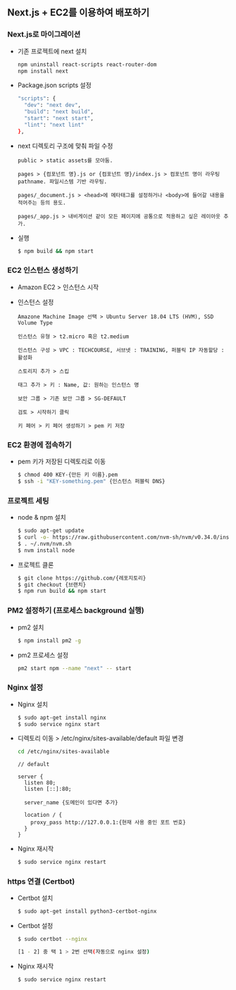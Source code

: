 ## Next.js + EC2를 이용하여 배포하기

### Next.js로 마이그레이션

- 기존 프로젝트에 next 설치

  ```bash
  npm uninstall react-scripts react-router-dom
  npm install next
  ```

- Package.json scripts 설정

  ```bash
  "scripts": {
    "dev": "next dev",
    "build": "next build",
    "start": "next start",
    "lint": "next lint"
  },
  ```

- next 디렉토리 구조에 맞춰 파일 수정

  ```
  public > static assets를 모아둠.

  pages > {컴포넌트 명}.js or {컴포넌트 명}/index.js > 컴포넌트 명이 라우팅 pathname. 파일시스템 기반 라우팅.

  pages/_document.js > <head>에 메타태그를 설정하거나 <body>에 들어갈 내용을 적어주는 등의 용도.

  pages/_app.js > 내비게이션 같이 모든 페이지에 공통으로 적용하고 싶은 레이아웃 추가.
  ```

- 실행

  ```bash
  $ npm build && npm start
  ```

### EC2 인스턴스 생성하기

- Amazon EC2 > 인스턴스 시작

- 인스턴스 설정

  ```
  Amazone Machine Image 선택 > Ubuntu Server 18.04 LTS (HVM), SSD Volume Type

  인스턴스 유형 > t2.micro 혹은 t2.medium

  인스턴스 구성 > VPC : TECHCOURSE, 서브넷 : TRAINING, 퍼블릭 IP 자동할당 : 활성화

  스토리지 추가 > 스킵

  태그 추가 > 키 : Name, 값: 원하는 인스턴스 명

  보안 그룹 > 기존 보안 그룹 > SG-DEFAULT

  검토 > 시작하기 클릭

  키 페어 > 키 페어 생성하기 > pem 키 저장
  ```

### EC2 환경에 접속하기

- pem 키가 저장된 디렉토리로 이동

  ```bash
  $ chmod 400 KEY-{만든 키 이름}.pem
  $ ssh -i "KEY-something.pem" {인스턴스 퍼블릭 DNS}
  ```

### 프로젝트 세팅

- node & npm 설치

  ```bash
  $ sudo apt-get update
  $ curl -o- https://raw.githubusercontent.com/nvm-sh/nvm/v0.34.0/install.sh | bash
  $ . ~/.nvm/nvm.sh
  $ nvm install node
  ```

- 프로젝트 클론
  ```bash
  $ git clone https://github.com/{레포지토리}
  $ git checkout {브랜치}
  $ npm run build && npm start
  ```

### PM2 설정하기 (프로세스 background 실행)

- pm2 설치

  ```bash
  $ npm install pm2 -g
  ```

- pm2 프로세스 설정

  ```bash
  pm2 start npm --name "next" -- start
  ```

### Nginx 설정

- Nginx 설치

  ```bash
  $ sudo apt-get install nginx
  $ sudo service nginx start
  ```

- 디렉토리 이동 > /etc/nginx/sites-available/default 파일 변경

  ```bash
  cd /etc/nginx/sites-available
  ```

  ```
  // default

  server {
    listen 80;
    listen [::]:80;

    server_name {도메인이 있다면 추가}

    location / {
      proxy_pass http://127.0.0.1:{현재 사용 중인 포트 번호}
    }
  }
  ```

- Nginx 재시작

  ```bash
  $ sudo service nginx restart
  ```

### https 연결 (Certbot)

- Certbot 설치

  ```bash
  $ sudo apt-get install python3-certbot-nginx
  ```

- Certbot 설정

  ```bash
  $ sudo certbot --nginx

  [1 - 2] 중 택 1 > 2번 선택(자동으로 nginx 설정)
  ```

- Nginx 재시작

  ```bash
  $ sudo service nginx restart
  ```
